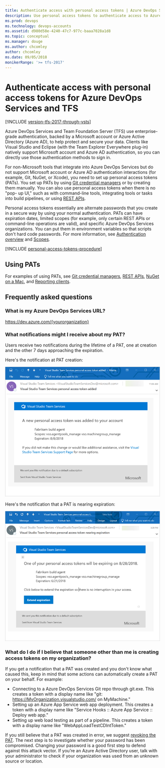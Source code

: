 ```yaml
---
title: Authenticate access with personal access tokens | Azure DevOps Services & TFS
description: Use personal access tokens to authenticate access to Azure DevOps Services and Team Foundation Server (TFS)
ms.prod: devops
ms.technology: devops-accounts
ms.assetid: d980d58e-4240-47c7-977c-baaa7028a1d8
ms.topic: conceptual
ms.manager: douge
ms.author: chcomley
author: chcomley
ms.date: 09/05/2018
monikerRange: '>= tfs-2017'
---
```

# Authenticate access with personal access tokens for Azure DevOps Services and TFS

[!INCLUDE [version-tfs-2017-through-vsts](../../_shared/version-tfs-2017-through-vsts.md)]

Azure DevOps Services and Team Foundation Server (TFS) use enterprise-grade authentication, backed by a Microsoft account or Azure Active Directory (Azure AD), to help protect and secure your data.  Clients like Visual Studio and Eclipse (with the Team Explorer Everywhere plug-in)
natively support Microsoft account and Azure AD authentication, so you can directly use those authentication methods to sign in.

For non-Microsoft tools that integrate into Azure DevOps Services but do not support Microsoft account or Azure AD authentication
interactions (for example, Git, NuGet, or Xcode), you need to set up personal access tokens (PATs). You set up PATs by using [Git credential managers](../../repos/git/set-up-credential-managers.md) or by creating them manually. You can also use personal access tokens when there is no "pop- up UI," such as with command-line tools, integrating tools or tasks into build pipelines, or using [REST APIs](../../integrate/get-started/rest/basics.md).

Personal access tokens essentially are alternate passwords that you create in a secure way by using your normal authentication. PATs can have expiration dates, limited scopes (for example, only certain REST APIs or command-line operations are valid), and specific Azure DevOps Services organizations. You can put them in environment variables so that scripts don't hard code passwords. For more information, see [Authentication overview](../../repos/git/auth-overview.md) and [Scopes](../../integrate/get-started/authentication/oauth.md#scopes).

[!INCLUDE [personal-access-tokens-procedure](../../repos/git/_shared/personal-access-tokens.md)]

## Using PATs

For examples of using PATs, see [Git credential managers](../../repos/git/set-up-credential-managers.md), [REST APIs](../../integrate/get-started/rest/basics.md), [NuGet on a Mac](../../package/nuget/consume.md#mac-os), and [Reporting clients](../../report/analytics/client-authentication-options.md#enter-credentials-within-a-client).

## Frequently asked questions  

### What is my Azure DevOps Services URL?

https://dev.azure.com/{yourorganization}

### What notifications might I receive about my PAT?

Users receive two notifications during the lifetime of a PAT, one at creation and the other 7 days approaching the expiration.

Here's the notification at PAT creation:

![PAT creation notification](_img/use-personal-access-tokens-to-authenticate/PAT-creation.png)

Here's the notification that a PAT is nearing expiration:

![PAT nearing expiration notification](_img/use-personal-access-tokens-to-authenticate/PAT-expiration.png)

### What do I do if I believe that someone other than me is creating access tokens on my organization?

If you get a notification that a PAT was created and you don't know what caused this, keep in mind that some actions can automatically create a PAT on your behalf. For example:

- Connecting to a Azure DevOps Services Git repo through git.exe. This creates a token with a display name like "git: https://MyOrganization.visualstudio.com/ on MyMachine."
- Setting up an Azure App Service web app deployment. This creates a token with a display name like "Service Hooks :: Azure App Service :: Deploy web app."
- Setting up web load testing as part of a pipeline. This creates a token with a display name like "WebAppLoadTestCDIntToken."

If you still believe that a PAT was created in error, we suggest [revoking the PAT](../../integrate/get-started/authentication/PATs.md). The next step is to investigate whether your password has been compromised. Changing your password is a good first step to defend against this attack vector. If you’re an Azure Active Directory user, talk with your administrator to check if your organization was used from an unknown source or location.  

